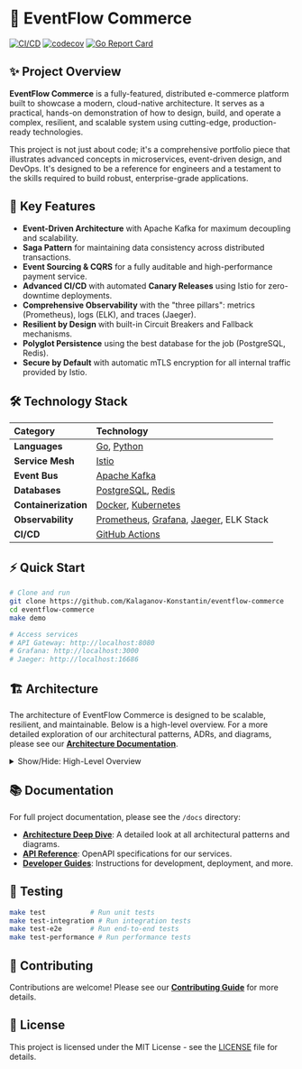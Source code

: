 # 🏪 EventFlow Commerce

[![CI/CD](https://github.com/Kalaganov-Konstantin/eventflow-commerce/actions/workflows/main.yml/badge.svg)](https://github.com/Kalaganov-Konstantin/eventflow-commerce/actions/workflows/main.yml)
[![codecov](https://codecov.io/gh/Kalaganov-Konstantin/eventflow-commerce/branch/main/graph/badge.svg)](https://codecov.io/gh/Kalaganov-Konstantin/eventflow-commerce)
[![Go Report Card](https://goreportcard.com/badge/github.com/Kalaganov-Konstantin/eventflow-commerce)](https://goreportcard.com/report/github.com/Kalaganov-Konstantin/eventflow-commerce)

## ✨ Project Overview

**EventFlow Commerce** is a fully-featured, distributed e-commerce platform built to showcase a modern, cloud-native architecture. It serves as a practical, hands-on demonstration of how to design, build, and operate a complex, resilient, and scalable system using cutting-edge, production-ready technologies.

This project is not just about code; it's a comprehensive portfolio piece that illustrates advanced concepts in microservices, event-driven design, and DevOps. It's designed to be a reference for engineers and a testament to the skills required to build robust, enterprise-grade applications.

## 🚀 Key Features

- **Event-Driven Architecture** with Apache Kafka for maximum decoupling and scalability.
- **Saga Pattern** for maintaining data consistency across distributed transactions.
- **Event Sourcing & CQRS** for a fully auditable and high-performance payment service.
- **Advanced CI/CD** with automated **Canary Releases** using Istio for zero-downtime deployments.
- **Comprehensive Observability** with the "three pillars": metrics (Prometheus), logs (ELK), and traces (Jaeger).
- **Resilient by Design** with built-in Circuit Breakers and Fallback mechanisms.
- **Polyglot Persistence** using the best database for the job (PostgreSQL, Redis).
- **Secure by Default** with automatic mTLS encryption for all internal traffic provided by Istio.

## 🛠️ Technology Stack

| Category | Technology |
| :--- | :--- |
| **Languages** | [Go](https://golang.org/), [Python](https://www.python.org/) |
| **Service Mesh** | [Istio](https://istio.io/) |
| **Event Bus** | [Apache Kafka](https://kafka.apache.org/) |
| **Databases** | [PostgreSQL](https://www.postgresql.org/), [Redis](https://redis.io/) |
| **Containerization**| [Docker](https://www.docker.com/), [Kubernetes](https://kubernetes.io/) |
| **Observability** | [Prometheus](https://prometheus.io/), [Grafana](https://grafana.com/), [Jaeger](https://www.jaegertracing.io/), ELK Stack |
| **CI/CD** | [GitHub Actions](https://github.com/features/actions) |

## ⚡ Quick Start

```bash
# Clone and run
git clone https://github.com/Kalaganov-Konstantin/eventflow-commerce
cd eventflow-commerce
make demo

# Access services
# API Gateway: http://localhost:8080
# Grafana: http://localhost:3000
# Jaeger: http://localhost:16686
```

## 🏗️ Architecture

The architecture of EventFlow Commerce is designed to be scalable, resilient, and maintainable. Below is a high-level overview. For a more detailed exploration of our architectural patterns, ADRs, and diagrams, please see our **[Architecture Documentation](./docs/architecture/README.md)**.

<details>
<summary>Show/Hide: High-Level Overview</summary>

```mermaid
graph LR
    subgraph "User Layer"
        CLIENTS["Clients<br>(Web, Mobile, API)"]
    end

    subgraph "Gateway Layer"
        LB["Load Balancer"]
        GW["API Gateway"]
    end

    subgraph "Shared Infrastructure"
        KAFKA["Event Bus<br>(Apache Kafka)"]
        OBS["Observability<br>(Prometheus, Grafana, Jaeger, ELK)"]
    end

    CLIENTS --> LB --> GW

    subgraph Services [Core Services]
        direction TB
        OS["Order Service<br>(Go, PostgreSQL)"]
        PS["Payment Service<br>(Go, PostgreSQL)"]
        IS["Inventory Service<br>(Go, PostgreSQL)"]
        NS["Notification Service<br>(Python)"]
    end

    GW --> OS
    GW --> PS
    GW --> IS

    Services -- "Events" --> KAFKA
    Services -- "Logs, Metrics, Traces" --> OBS
```

</details>

## 📚 Documentation

For full project documentation, please see the `/docs` directory:

- **[Architecture Deep Dive](./docs/architecture/README.md)**: A detailed look at all architectural patterns and diagrams.
- **[API Reference](./docs/api/README.md)**: OpenAPI specifications for our services.
- **[Developer Guides](./docs/guides/)**: Instructions for development, deployment, and more.

## 🧪 Testing

```bash
make test           # Run unit tests
make test-integration # Run integration tests
make test-e2e       # Run end-to-end tests
make test-performance # Run performance tests
```

## 🤝 Contributing

Contributions are welcome! Please see our **[Contributing Guide](./CONTRIBUTING.md)** for more details.

## 📄 License

This project is licensed under the MIT License - see the [LICENSE](./LICENSE) file for details.

